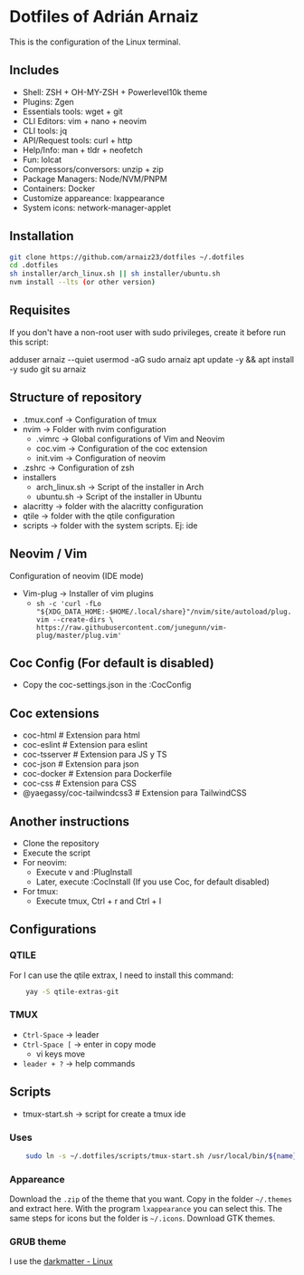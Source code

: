 # Dotfiles of Adrián Arnaiz

This is the configuration of the Linux terminal. 

## Includes

- Shell: ZSH + OH-MY-ZSH + Powerlevel10k theme
- Plugins: Zgen
- Essentials tools: wget + git
- CLI Editors: vim + nano + neovim
- CLI tools: jq
- API/Request tools: curl + http
- Help/Info: man + tldr + neofetch
- Fun: lolcat
- Compressors/conversors: unzip + zip
- Package Managers: Node/NVM/PNPM
- Containers: Docker
- Customize appareance: lxappearance
- System icons: network-manager-applet

## Installation

```sh
git clone https://github.com/arnaiz23/dotfiles ~/.dotfiles
cd .dotfiles
sh installer/arch_linux.sh || sh installer/ubuntu.sh
nvm install --lts (or other version)
```

## Requisites

If you don't have a non-root user with sudo privileges, create it before run this script:

adduser arnaiz --quiet
usermod -aG sudo arnaiz
apt update -y && apt install -y sudo git
su arnaiz

## Structure of repository

- .tmux.conf -> Configuration of tmux
- nvim -> Folder with nvim configuration
	- .vimrc -> Global configurations of Vim and Neovim
	- coc.vim -> Configuration of the coc extension
	- init.vim -> Configuration of neovim
- .zshrc -> Configuration of zsh
- installers
	- arch_linux.sh -> Script of the installer in Arch
	- ubuntu.sh -> Script of the installer in Ubuntu
- alacritty -> folder with the alacritty configuration
- qtile -> folder with the qtile configuration
- scripts -> folder with the system scripts. Ej: ide

## Neovim / Vim

Configuration of neovim (IDE mode)

- Vim-plug -> Installer of vim plugins
	* `sh -c 'curl -fLo "${XDG_DATA_HOME:-$HOME/.local/share}"/nvim/site/autoload/plug.vim --create-dirs \ https://raw.githubusercontent.com/junegunn/vim-plug/master/plug.vim'`

## Coc Config (For default is disabled)

- Copy the coc-settings.json in the :CocConfig

## Coc extensions

- coc-html # Extension para html
- coc-eslint # Extension para eslint
- coc-tsserver # Extension para JS y TS
- coc-json # Extension para json
- coc-docker # Extension para Dockerfile
- coc-css # Extension para CSS
- @yaegassy/coc-tailwindcss3 # Extension para TailwindCSS

## Another instructions

- Clone the repository
- Execute the script
- For neovim:
	- Execute v and :PlugInstall
	- Later, execute :CocInstall (If you use Coc, for default disabled)
- For tmux:
	- Execute tmux, Ctrl + r and Ctrl + I

## Configurations

### QTILE

For I can use the qtile extrax, I need to install this command: 

```bash
	yay -S qtile-extras-git
```

### TMUX

- `Ctrl-Space` -> leader
- `Ctrl-Space [` -> enter in copy mode
	- vi keys move
- `leader + ?` -> help commands


## Scripts

- tmux-start.sh -> script for create a tmux ide

### Uses

```bash
	sudo ln -s ~/.dotfiles/scripts/tmux-start.sh /usr/local/bin/${name}
```


### Appareance

Download the `.zip` of the theme that you want. Copy in the folder `~/.themes` and extract here. With the program `lxappearance` you can select this. The same steps for icons but the folder is `~/.icons`. Download GTK themes.

### GRUB theme

I use the [darkmatter - Linux](https://github.com/VandalByte/darkmatter-grub2-theme)
